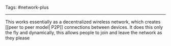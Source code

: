 Tags: #network-plus 

---
This works essentially as a decentralized wireless network, which creates [[peer to peer model| P2P]] connections between devices. It does this only the fly and dynamically, this allows people to join and leave the network as they please